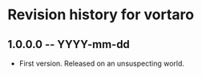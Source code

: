 # Revision history for vortaro

## 1.0.0.0  -- YYYY-mm-dd

* First version. Released on an unsuspecting world.
